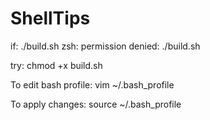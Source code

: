 # ShellTips

if: 
./build.sh
zsh: permission denied: ./build.sh

try:
chmod +x build.sh


To edit bash profile:
vim ~/.bash_profile

To apply changes:
source ~/.bash_profile
